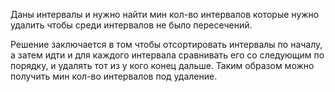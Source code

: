 Даны интервалы и нужно найти мин кол-во интервалов которые нужно удалить чтобы среди интервалов не было пересечений.

Решение заключается в том чтобы отсортировать интервалы по началу, а затем идти и для каждого интервала сравнивать его со следующим по порядку, и удалять тот из у кого конец дальше. Таким образом можно получить мин кол-во интервалов под удаление.